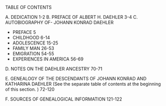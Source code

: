 TABLE OF CONTENTS

A. DEDICATION 1-2
B. PREFACE OF ALBERT H. DAEHLER 3-4
C. AUTOBIOGRAPHY OF- JOHANN KONRAD DAEHLER

* PREFACE 5
* CHILDHOOD 6-14
* ADOLESCENCE 15-25
* FAMILY MAN 26-53
* EMIGRATION 54-55
* EXPERIENCES IN AMERICA 56-69

D. NOTES ON THE DAEHLER ANCESTRY 70-71

E. GENEALOGY OF THE DESCENDANTS OF JOHANN KONRAD AND KATHARINA DAEHLER
  (See the separate table of contents at the
  beginning of this section. ) 72-120

F. SOURCES OF GENEALOGICAL INFORMATION 121-122
